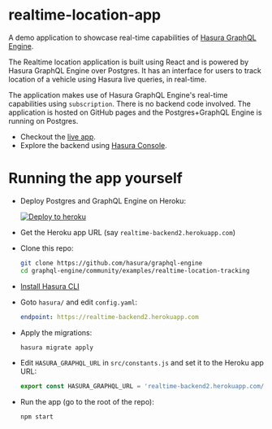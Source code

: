 # realtime-location-app

A demo application to showcase real-time capabilities of [Hasura GraphQL
Engine](https://github.com/hasura/graphql-engine).

The Realtime location application is built using React and is powered by Hasura
GraphQL Engine over Postgres. It has an interface for users to track location of a vehicle using Hasura live queries, in real-time.

The application makes use of Hasura GraphQL Engine's real-time capabilities
using `subscription`. There is no backend code involved. The application is
hosted on GitHub pages and the Postgres+GraphQL Engine is running on Postgres.

- Checkout the [live app](https://realtime-location-tracking.demo.hasura.app/).
- Explore the backend using [Hasura
  Console](https://realtime-location-tracking.demo.hasura.app/console).
  
# Running the app yourself

- Deploy Postgres and GraphQL Engine on Heroku:
  
  [![Deploy to
  heroku](https://www.herokucdn.com/deploy/button.svg)](https://heroku.com/deploy?template=https://github.com/hasura/graphql-engine-heroku)
- Get the Heroku app URL (say `realtime-backend2.herokuapp.com`)
- Clone this repo:
  ```bash
  git clone https://github.com/hasura/graphql-engine
  cd graphql-engine/community/examples/realtime-location-tracking
  ```
- [Install Hasura CLI](https://docs.hasura.io/1.0/graphql/manual/hasura-cli/install-hasura-cli.html)
- Goto `hasura/` and edit `config.yaml`:
  ```yaml
  endpoint: https://realtime-backend2.herokuapp.com
  ```
- Apply the migrations:
  ```bash
  hasura migrate apply
  ```
- Edit `HASURA_GRAPHQL_URL` in `src/constants.js` and set it to the
  Heroku app URL:
  ```js
  export const HASURA_GRAPHQL_URL = 'realtime-backend2.herokuapp.com/v1alpha1/graphql';
  ```
- Run the app (go to the root of the repo):
  ```bash
  npm start
  ```
